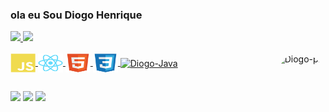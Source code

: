### ola eu Sou Diogo Henrique

  <a href="https://github.com/Diogo-H">
  <img height="180em" src="https://github-readme-stats.vercel.app/api?username=Diogo-H&show_icons=true&theme=radical&include_all_commits=true&count_private=true"/>
  <img height="180em" src="https://github-readme-stats.vercel.app/api/top-langs/?username=Diogo-H&layout=compact&langs_count=7&theme=radical"/>
</div>

<div style="display: inline_block"><br>
  <img align="center" alt="Diogo-Js" height="30" width="40" src="https://raw.githubusercontent.com/devicons/devicon/master/icons/javascript/javascript-plain.svg">
  <img align="center" alt="Diogo-React" height="30" width="40" src="https://raw.githubusercontent.com/devicons/devicon/master/icons/react/react-original.svg">
  <img align="center" alt="Diogo-HTML" height="30" width="40" src="https://raw.githubusercontent.com/devicons/devicon/master/icons/html5/html5-original.svg">
  <img align="center" alt="Diogo-CSS" height="30" width="40" src="https://raw.githubusercontent.com/devicons/devicon/master/icons/css3/css3-original.svg">
  <img align="right" alt="Diogo-pic" height="250" style="border-radius:50px;" src=https://i.redd.it/1mtzh7nqwkq81.jpg>
  <img align="center" alt="Diogo-Java" heigth="20" width="30" src="https://cdn-icons.flaticon.com/png/128/644/premium/644650.png?token=exp=1657888705~hmac=a876942dd88fa2170ba77c617dbe57f7">
</div>

##
##

  <div> 
  <a href="https://instagram.com/diogoo_h._dev" target="_blank"><img src="https://img.shields.io/badge/-Instagram-%23E4405F?style=for-the-badge&logo=instagram&logoColor=white" target="_blank"></a>
  <a href = "mailto:diogoh.s.santos16@gmail.com"><img src="https://img.shields.io/badge/-Gmail-%23333?style=for-the-badge&logo=gmail&logoColor=white" target="_blank"></a>
  <a href="http://www.linkedin.com/in/diogo-henrique-22732221b" target="_blank"><img src="https://img.shields.io/badge/-LinkedIn-%230077B5?style=for-the-badge&logo=linkedin&logoColor=white" target="_blank"></a>
 
 ##
 ##
  </div>

